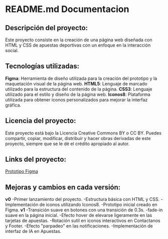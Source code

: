 # README.md Documentacion

## Descripción del proyecto:
Este proyecto consiste en la creación de una página web diseñada con HTML y CSS de apuestas deportivas con un enfoque en la interacción social.

## Tecnologías utilizadas:
**Figma**: Herramienta de diseño utilizada para la creación del prototipo y la maquetación visual de la página web.
**HTML5**: Lenguaje de marcado utilizado para la estructura del contenido de la página.
**CSS3**: Lenguaje utilizado para el estilo y diseño de la página web.
**Iconos8**: Plataforma utilizada para obtener iconos personalizados para mejorar la interfaz gráfica.

## Licencia del proyecto:
Este proyecto está bajo la Licencia Creative Commons BY o CC BY. Puedes compartir, copiar, modificar, distribuir y hacer obras derivadas de este proyecto, siempre que se le dé el crédito apropiado al autor.

## Links del proyecto:
[Prototipo Figma](https://www.figma.com/design/0ZppoIQuanjc7QkKb8q75P/Design-System-Proyecto-Final-v0?node-id=0-1&t=nd0TTbu3UfEHWCtI-1 )

## Mejoras y cambios en cada versión:
**v0**
-Primer lanzamiento del proyecto.
-Estructura básica con HTML y CSS.
-Implementación de iconos utilizando Iconos8.
-Prototipo inicial creado en Figma.
**v1** 
-Transición suave en botones con una transición de 0.3s.
-fade-in suave en la página inicial. 
-Efecto hover de elevarse ligeramente en las tarjetas de apuestas. 
-Rotación sutil en iconos interactivos en Contactanos y Footer. 
-Efecto "parpadeo" en las notificaciones. 
-Implementación de interfaz de IA en Apuestas.
